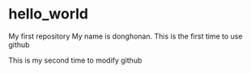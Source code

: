 # hello_world
My first repository
My name is donghonan. This is the first time to use github

This is my second time to modify github

